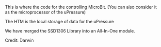 This is where the code for the controlling MicroBit. (You can also consider it as the microprocessor of the uPressure)


The HTM is the local storage of data for the uPressure

We have merged the SSD1306 Library into an All-In-One module.

Credit: Darwin
